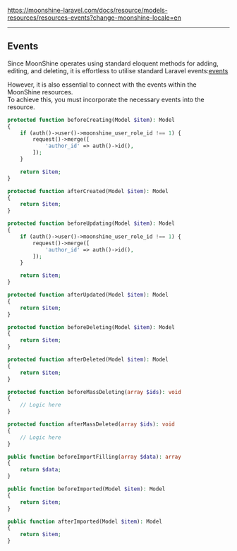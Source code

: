 https://moonshine-laravel.com/docs/resource/models-resources/resources-events?change-moonshine-locale=en

------

## Events

Since MoonShine operates using standard eloquent methods for adding, editing, and deleting, it is effortless to utilise standard Laravel events:[events](https://laravel.com/docs/eloquent#events)  

However, it is also essential to connect with the events within the MoonShine resources.  
To achieve this, you must incorporate the necessary events into the resource.

```php
protected function beforeCreating(Model $item): Model
{
    if (auth()->user()->moonshine_user_role_id !== 1) {
        request()->merge([
            'author_id' => auth()->id(),
        ]);
    }

    return $item;
}

protected function afterCreated(Model $item): Model
{
    return $item;
}

protected function beforeUpdating(Model $item): Model
{
    if (auth()->user()->moonshine_user_role_id !== 1) {
        request()->merge([
            'author_id' => auth()->id(),
        ]);
    }

    return $item;
}

protected function afterUpdated(Model $item): Model
{
    return $item;
}

protected function beforeDeleting(Model $item): Model
{
    return $item;
}

protected function afterDeleted(Model $item): Model
{
    return $item;
}

protected function beforeMassDeleting(array $ids): void
{
    // Logic here
}

protected function afterMassDeleted(array $ids): void
{
    // Logic here
}

public function beforeImportFilling(array $data): array
{
    return $data;
}

public function beforeImported(Model $item): Model
{
    return $item;
}

public function afterImported(Model $item): Model
{
    return $item;
}
```
